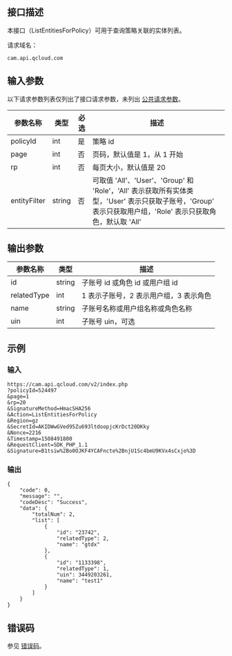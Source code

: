 ## 接口描述

本接口（ListEntitiesForPolicy）可用于查询策略关联的实体列表。

请求域名：

```
cam.api.qcloud.com 
```

## 输入参数

以下请求参数列表仅列出了接口请求参数，未列出 [公共请求参数](/document/product/248/4478)。

| 参数名称      | 类型   | 必选  | 描述                                                         |
| ------------ | ------ | ------| ------------------------------------------------------------ |
| policyId     | int    |  是   | 策略 id                                                      |
| page         | int    |  否   | 页码，默认值是 1，从 1 开始                                  |
| rp           | int    |  否   | 每页大小，默认值是 20                                        |
| entityFilter | string |  否   | 可取值 'All'、'User'、'Group' 和 'Role'，'All' 表示获取所有实体类型，'User' 表示只获取子账号，'Group' 表示只获取用户组，'Role' 表示只获取角色，默认取 'All' |

## 输出参数

| 参数名称    | 类型   |描述                                   |
| ----------- | ------ | -------------------------------------- |
| id          | string | 子账号 id 或角色 id 或用户组 id        |
| relatedType | int    | 1 表示子账号，2 表示用户组，3 表示角色 |
| name        | string | 子账号名称或用户组名称或角色名称       |
| uin         | int    | 子账号 uin，可选                       |

## 示例

### 输入

```
https://cam.api.qcloud.com/v2/index.php
?policyId=524497
&page=1
&rp=20
&SignatureMethod=HmacSHA256
&Action=ListEntitiesForPolicy
&Region=gz
&SecretId=AKIDWwGVed95Zu693ltdoopjcKrDct20DKky
&Nonce=2216
&Timestamp=1508491800
&RequestClient=SDK_PHP_1.1
&Signature=B1tsiw%2Bo0OJKF4YCAFncte%2BnjU1Sc4bmU9KVx4sCxjo%3D
```

### 输出

```
{
    "code": 0,
    "message": "",
    "codeDesc": "Success",
    "data": {
        "totalNum": 2,
        "list": [
            {
                "id": "23742",
                "relatedType": 2,
                "name": "gtdx"
            },
            {
                "id": "1133398",
                "relatedType": 1,
                "uin": 3449203261,
                "name": "test1"
            }
        ]
    }
}
```

##  错误码

参见 [错误码](/document/product/598/13884)。
